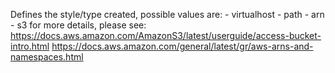 Defines the style/type created, possible values are:
				- virtualhost
				- path
				- arn
				- s3
				for more details, please see:
				https://docs.aws.amazon.com/AmazonS3/latest/userguide/access-bucket-intro.html
				https://docs.aws.amazon.com/general/latest/gr/aws-arns-and-namespaces.html